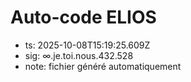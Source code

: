 # Auto-code ELIOS
- ts: 2025-10-08T15:19:25.609Z
- sig: ∞.je.toi.nous.432.528
- note: fichier généré automatiquement
